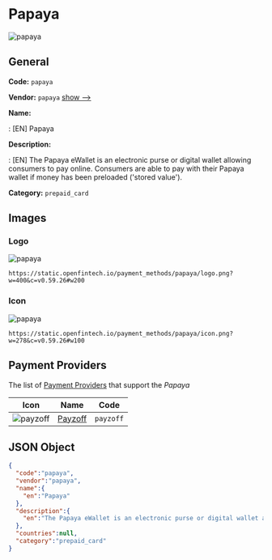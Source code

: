 
# Papaya 
![papaya](https://static.openfintech.io/payment_methods/papaya/logo.png?w=400&c=v0.59.26#w200)  

## General 
**Code:** `papaya` 
 
**Vendor:** `papaya` [show -->](/vendors/papaya/) 
 
**Name:** 
 
:	[EN] Papaya 
 
**Description:** 
 
: [EN] The Papaya eWallet is an electronic purse or digital wallet allowing consumers to pay online. Consumers are able to pay with their Papaya wallet if money has been preloaded ('stored value'). 
 
**Category:** `prepaid_card` 
 

## Images 

### Logo 
![papaya](https://static.openfintech.io/payment_methods/papaya/logo.png?w=400&c=v0.59.26#w200)  

```
https://static.openfintech.io/payment_methods/papaya/logo.png?w=400&c=v0.59.26#w200
```  

### Icon 
![papaya](https://static.openfintech.io/payment_methods/papaya/icon.png?w=278&c=v0.59.26#w100)  

```
https://static.openfintech.io/payment_methods/papaya/icon.png?w=278&c=v0.59.26#w100
```  

## Payment Providers 
 
The list of [Payment Providers](/payment-providers/) that support the _Papaya_ 

|Icon|Name|Code| 
|:---:|:---:|:---:| 
|![payzoff](https://static.openfintech.io/payment_providers/payzoff/icon.png?w=278&c=v0.59.26#w100) |[Payzoff](/payment-providers/payzoff/)|`payzoff`| 
 

## JSON Object 

```json
{
  "code":"papaya",
  "vendor":"papaya",
  "name":{
    "en":"Papaya"
  },
  "description":{
    "en":"The Papaya eWallet is an electronic purse or digital wallet allowing consumers to pay online. Consumers are able to pay with their Papaya wallet if money has been preloaded ('stored value')."
  },
  "countries":null,
  "category":"prepaid_card"
}
```  

